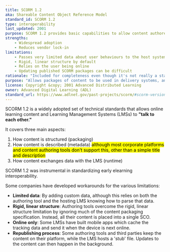 ```yaml
---
title: SCORM 1.2
aka: Shareable Content Object Reference Model
standard_id: SCORM 1.2
type: interoperability
last_updated: 2001
purpose: SCORM 1.2 provides basic capabilities to allow content authored in one system to work within a separate delivery system.
strengths:
    - Widespread adoption
    - Reduces vendor lock-in
limitations:
    - Passes very limited data about user behaviours to the host system
    - Rigid, linear structure by default
    - Relies on the user being online
    - Updating published SCORM packages can be difficult
rationale: "Included for completeness even though it's not really a standard, and is a legacy specification. SCORM 1.2 is the most widely used of the available content packaging methods."
purpose: "Allows packages of content to be used in delivery systems, and their usage tracked by the host system."
license: Copyright &copy; 2001 Advanced Distributed Learning
owner: Advanced Digital Learning (ADL)
standard_url: https://www.adlnet.gov/past-projects/scorm/#scorm-versions-and-resources
---
```

SCORM 1.2 is a widely adopted set of technical standards that allows online learning content and Learning Management Systems (LMSs) to **"talk to each other."** 

It covers three main aspects:

1. How content is structured (packaging)
2. How content is described (metadata) <mark>although most corporate platforms and content authoring tools don't support this, other than a simple title and description</mark>
3. How content exchanges data with the LMS (runtime)

SCORM 1.2 was instrumental in standardizing early elearning interoperability.

Some companies have developed workarounds for the various limitations:

- **Limited data**: By adding custom data, although this relies on both the authoring tool and the hosting LMS knowing how to parse that data.
- **Rigid, linear structure**: Authoring tools overcome the rigid, linear structure limitation by ignoring much of the content packaging specification. Instead, all their content is placed into a single SCO.
- **Online only**: Some LMSs have built mobile apps which cache the tracking data and send it when the device is next online.
- **Republishing process**: Some authoring tools and third parties keep the content on their platform, while the LMS hosts a 'stub' file. Updates to the content can then happen in the background.
